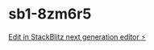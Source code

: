 # sb1-8zm6r5

[Edit in StackBlitz next generation editor ⚡️](https://stackblitz.com/~/github.com/Hostdebit-media/sb1-8zm6r5)